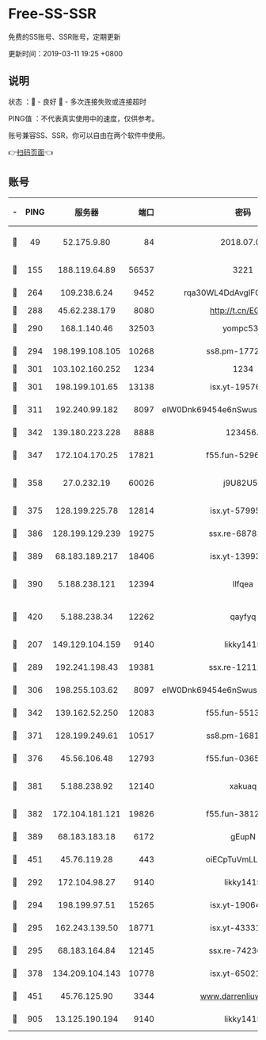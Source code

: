 # Free-SS-SSR

免费的SS账号、SSR账号，定期更新

更新时间：2019-03-11 19:25 +0800

## 说明

状态     ：🙂 - 良好 🙁 - 多次连接失败或连接超时

PING值   ：不代表真实使用中的速度，仅供参考。

账号兼容SS、SSR，你可以自由在两个软件中使用。

👉[扫码页面](https://liesauer.github.io/Free-SS-SSR/)👈

## 账号

|-|PING|服务器|端口|密码|加密方式|区域|
|:----:|:----:|:-----:|-----:|:----:|:----:|:----:|
|🙂|49|52.175.9.80|84|2018.07.07|chacha20-ietf-poly1305|HK|
|🙂|155|188.119.64.89|56537|3221|aes-256-cfb|RU|
|🙂|264|109.238.6.24|9452|rqa30WL4DdAvgIFG6Fs3znzTa|aes-256-cfb|FR|
|🙂|288|45.62.238.179|8080|http://t.cn/EGJIyrl|rc4-md5|CA|
|🙂|290|168.1.140.46|32503|yompc535|aes-256-cfb|AU|
|🙂|294|198.199.108.105|10268|ss8.pm-17727916|aes-256-cfb|US|
|🙂|301|103.102.160.252|1234|1234|rc4-md5|JP|
|🙂|301|198.199.101.65|13138|isx.yt-19576277|aes-256-cfb|US|
|🙂|311|192.240.99.182|8097|eIW0Dnk69454e6nSwuspv9DmS201tQ0D|aes-256-cfb|US|
|🙂|342|139.180.223.228|8888|123456..|aes-256-cfb|JP|
|🙂|347|172.104.170.25|17821|f55.fun-52969616|aes-256-cfb|SG|
|🙂|358|27.0.232.19|60026|j9U82U53|xchacha20-ietf-poly1305|HK|
|🙂|375|128.199.225.78|12814|isx.yt-57995184|aes-256-cfb|SG|
|🙂|386|128.199.129.239|19275|ssx.re-68782281|aes-256-cfb|SG|
|🙂|389|68.183.189.217|18406|isx.yt-13993999|aes-256-cfb|SG|
|🙂|390|5.188.238.121|12394|llfqea|chacha20-ietf-poly1305|BR|
|🙂|420|5.188.238.34|12262|qayfyq|chacha20-ietf-poly1305|BR|
|🙂|207|149.129.104.159|9140|likky1415|aes-256-cfb|HK|
|🙂|289|192.241.198.43|19381|ssx.re-12112932|aes-256-cfb|US|
|🙂|306|198.255.103.62|8097|eIW0Dnk69454e6nSwuspv9DmS201tQ0D|aes-256-cfb|US|
|🙂|342|139.162.52.250|12083|f55.fun-55135425|aes-256-cfb|SG|
|🙂|371|128.199.249.61|10517|ss8.pm-16814764|aes-256-cfb|SG|
|🙂|376|45.56.106.48|12793|f55.fun-03657766|aes-256-cfb|US|
|🙂|381|5.188.238.92|12140|xakuaq|chacha20-ietf-poly1305|BR|
|🙂|382|172.104.181.121|19826|f55.fun-38127020|aes-256-cfb|SG|
|🙂|389|68.183.183.18|6172|gEupN|aes-256-cfb|SG|
|🙂|451|45.76.119.28|443|oiECpTuVmLLxk4Ts|aes-256-cfb|AU|
|🙁|292|172.104.98.27|9140|likky1415|aes-256-cfb|JP|
|🙁|294|198.199.97.51|15265|isx.yt-19064666|aes-256-cfb|US|
|🙁|295|162.243.139.50|18771|isx.yt-43331560|aes-256-cfb|US|
|🙁|295|68.183.164.84|12145|ssx.re-74236055|aes-256-cfb|US|
|🙁|378|134.209.104.143|10778|isx.yt-65021068|aes-256-cfb|SG|
|🙁|451|45.76.125.90|3344|www.darrenliuwei.com|aes-256-cfb|AU|
|🙁|905|13.125.190.194|9140|likky1415|aes-256-cfb|KR|
